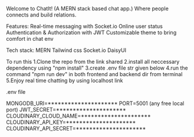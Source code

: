 Welcome to ChatIt! (A MERN stack based chat app.)
Where people connects and build relations.

Features:
Real-time messaging with Socket.io
Online user status
Authentication & Authorization with JWT
Customizable theme to bring comfort in chat env

Tech stack:
MERN 
Tailwind css
Socket.io
DaisyUI


To run this 
1.Clone the repo from the link shared 
2.install all neccessary dependency using "npm install"
3.create .env file str given below
4.run the command "npm run dev" in both frontend and backend dir from terminal
5.Enjoy real time chatting by using localhost link


.env file

MONGODB_URI=*********************
PORT=5001 (any free local port)
JWT_SECRET=*********************
CLOUDINARY_CLOUD_NAME=*********************
CLOUDINARY_API_KEY=*********************
CLOUDINARY_API_SECRET=*********************



